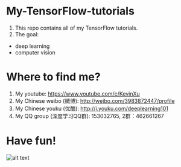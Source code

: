 # My-TensorFlow-tutorials
1. This repo contains all of my TensorFlow tutorials.
2. The goal:
  - deep learning
  - computer vision
  
# Where to find me?

1. My youtube: https://www.youtube.com/c/KevinXu
2. My Chinese weibo (微博): http://weibo.com/3983872447/profile
3. My Chinese youku (优酷): http://i.youku.com/deeplearning101
4. My QQ group (深度学习QQ群): 153032765,  2群：462661267


# Have fun!
![alt text](https://github.com/kevin28520/My-TensorFlow-tutorials/blob/master/01%20cats%20vs%20dogs/images/starry%20night%20dd3.jpg)

